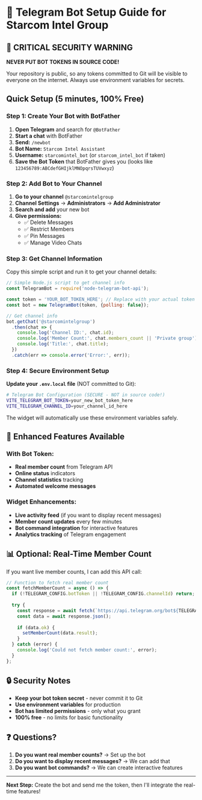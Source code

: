 # 🤖 Telegram Bot Setup Guide for Starcom Intel Group

## 🚨 CRITICAL SECURITY WARNING

**NEVER PUT BOT TOKENS IN SOURCE CODE!** 

Your repository is public, so any tokens committed to Git will be visible to everyone on the internet. Always use environment variables for secrets.

## Quick Setup (5 minutes, 100% Free)

### Step 1: Create Your Bot with BotFather

1. **Open Telegram** and search for `@BotFather`
2. **Start a chat** with BotFather
3. **Send:** `/newbot`
4. **Bot Name:** `Starcom Intel Assistant`
5. **Username:** `starcomintel_bot` (or `starcom_intel_bot` if taken)
6. **Save the Bot Token** that BotFather gives you (looks like `123456789:ABCdefGHIjklMNOpqrsTUVwxyz`)

### Step 2: Add Bot to Your Channel

1. **Go to your channel** `@starcomintelgroup`
2. **Channel Settings** → **Administrators** → **Add Administrator**
3. **Search and add** your new bot
4. **Give permissions:**
   - ✅ Delete Messages
   - ✅ Restrict Members
   - ✅ Pin Messages
   - ✅ Manage Video Chats

### Step 3: Get Channel Information

Copy this simple script and run it to get your channel details:

```javascript
// Simple Node.js script to get channel info
const TelegramBot = require('node-telegram-bot-api');

const token = 'YOUR_BOT_TOKEN_HERE'; // Replace with your actual token
const bot = new TelegramBot(token, {polling: false});

// Get channel info
bot.getChat('@starcomintelgroup')
  .then(chat => {
    console.log('Channel ID:', chat.id);
    console.log('Member Count:', chat.members_count || 'Private group');
    console.log('Title:', chat.title);
  })
  .catch(err => console.error('Error:', err));
```

### Step 4: Secure Environment Setup

**Update your `.env.local` file** (NOT committed to Git):

```bash
# Telegram Bot Configuration (SECURE - NOT in source code!)
VITE_TELEGRAM_BOT_TOKEN=your_new_bot_token_here
VITE_TELEGRAM_CHANNEL_ID=your_channel_id_here
```

The widget will automatically use these environment variables safely.

## 🚀 Enhanced Features Available

### With Bot Token:
- **Real member count** from Telegram API
- **Online status** indicators
- **Channel statistics** tracking
- **Automated welcome messages**

### Widget Enhancements:
- **Live activity feed** (if you want to display recent messages)
- **Member count updates** every few minutes
- **Bot command integration** for interactive features
- **Analytics tracking** of Telegram engagement

## 📊 Optional: Real-Time Member Count

If you want live member counts, I can add this API call:

```typescript
// Function to fetch real member count
const fetchMemberCount = async () => {
  if (!TELEGRAM_CONFIG.botToken || !TELEGRAM_CONFIG.channelId) return;
  
  try {
    const response = await fetch(`https://api.telegram.org/bot${TELEGRAM_CONFIG.botToken}/getChatMemberCount?chat_id=${TELEGRAM_CONFIG.channelId}`);
    const data = await response.json();
    
    if (data.ok) {
      setMemberCount(data.result);
    }
  } catch (error) {
    console.log('Could not fetch member count:', error);
  }
};
```

## 🔒 Security Notes

- **Keep your bot token secret** - never commit it to Git
- **Use environment variables** for production
- **Bot has limited permissions** - only what you grant
- **100% free** - no limits for basic functionality

## ❓ Questions?

1. **Do you want real member counts?** → Set up the bot
2. **Do you want to display recent messages?** → We can add that
3. **Do you want bot commands?** → We can create interactive features

---

**Next Step:** Create the bot and send me the token, then I'll integrate the real-time features!
